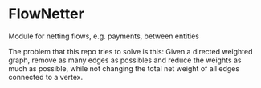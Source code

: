 # FlowNetter
Module for netting flows, e.g. payments, between entities

The problem that this repo tries to solve is this: Given a directed weighted graph, remove as many edges as possibles and reduce the weights as much as possible, while not changing the total net weight of all edges connected to a vertex.
